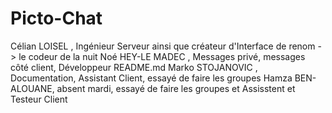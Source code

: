# Picto-Chat
Célian LOISEL , Ingénieur Serveur ainsi que créateur d'Interface de renom -> le codeur de la nuit
Noé HEY-LE MADEC , Messages privé, messages côté client, Développeur README.md 
Marko STOJANOVIC , Documentation, Assistant Client, essayé de faire les groupes
Hamza BEN-ALOUANE, absent mardi, essayé de faire les groupes et Assisstent et Testeur Client
